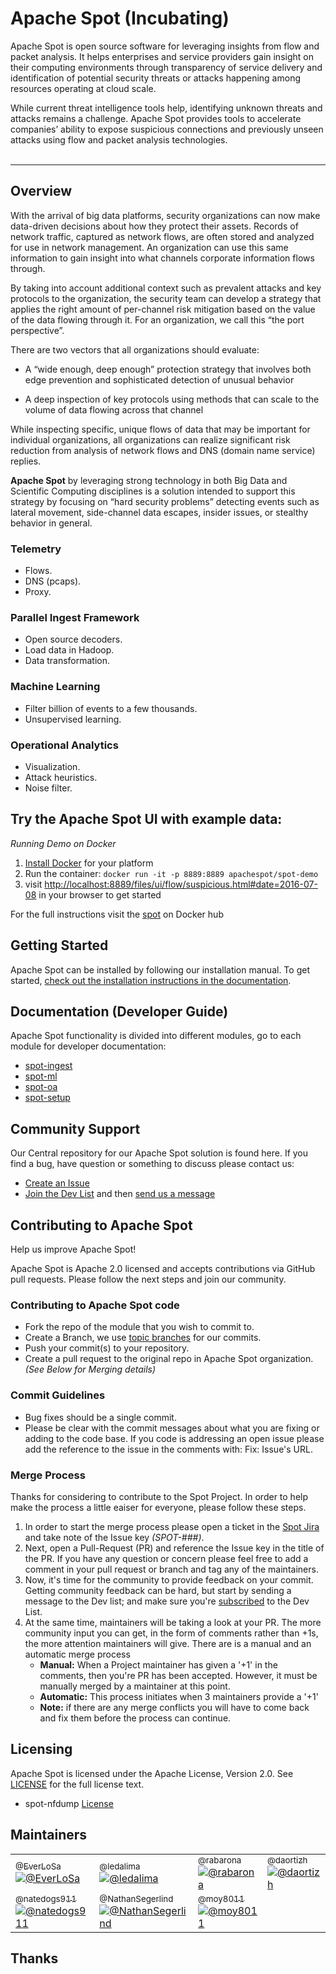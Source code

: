 # **Apache Spot (Incubating)**   

Apache Spot is open source software for leveraging insights from flow and packet analysis. It helps enterprises and service providers gain insight on their computing environments through transparency of service delivery and identification of potential security threats or attacks happening among resources operating at cloud scale.

While current threat intelligence tools help, identifying unknown threats and attacks remains a challenge. Apache Spot provides tools to accelerate companies’ ability to expose suspicious connections and previously unseen attacks using flow and packet analysis technologies. 
<br><br>

----

## **Overview**

With the arrival of big data platforms, security organizations can now make data-driven decisions about how they protect their assets.  Records of network traffic, captured as network flows, are often stored and analyzed for use in network management.  An organization can use this same information to gain insight into what channels corporate information flows through. 

By taking into account additional context such as prevalent attacks and key protocols to the organization, the security team can develop a strategy that applies the right amount of per-channel risk mitigation based on the value of the data flowing through it.  For an organization, we call this “the port perspective”. 

There are two vectors that all organizations should evaluate:

 * A “wide enough, deep enough” protection strategy that involves both edge prevention and sophisticated detection of unusual behavior

 * A deep inspection of key protocols using methods that can scale to the volume of data flowing across that channel

While inspecting specific, unique flows of data that may be important for individual organizations, all organizations can realize significant risk reduction from analysis of network flows and DNS (domain name service) replies.

**Apache Spot**  by leveraging strong technology in both Big Data and Scientific Computing disciplines is a solution intended to support this strategy by focusing on “hard security problems” detecting events such as lateral movement, side-channel data escapes, insider issues, or stealthy behavior in general.  

 
### **Telemetry**
* Flows.
* DNS (pcaps).
* Proxy.

### **Parallel Ingest Framework**
* Open source decoders.
* Load data in Hadoop.
* Data transformation.


### **Machine Learning**
* Filter billion of events to a few thousands.
* Unsupervised learning.

### **Operational Analytics**
* Visualization.
* Attack heuristics.
* Noise filter.

## Try the Apache Spot UI with example data:

*Running Demo on Docker*

1. [Install Docker](https://docs.docker.com/engine/installation/) for your platform 
2. Run the container: `docker run -it -p 8889:8889 apachespot/spot-demo`
3. visit [http://localhost:8889/files/ui/flow/suspicious.html#date=2016-07-08](http://localhost:8889/files/ui/proxy/suspicious.html#date=2016-07-08) in your browser to get started

For the full instructions visit the [spot](https://hub.docker.com/r/apachespot/spot-demo/) on Docker hub

## **Getting Started**

Apache Spot can be installed by following our installation manual. To get started, [check out the installation instructions in the documentation](http://spot.incubator.apache.org/doc/).

## **Documentation (Developer Guide)**

Apache Spot functionality is divided into different modules, go to each module for developer documentation:

* [spot-ingest](spot-ingest/README.md)
* [spot-ml](spot-ml/README.md)
* [spot-oa](spot-oa/README.md)
* [spot-setup](spot-setup/README.md)

## **Community Support**

Our Central repository for our Apache Spot solution is found here. If you find a bug, have question or something to discuss please contact us:

* [Create an Issue](https://issues.apache.org/jira/browse/SPOT-20?jql=project%20%3D%20SPOT)
* [Join the Dev List](mailto:issues-subscribe@spot.incubator.apache.org) and then [send us a message](mailto:dev@spot.incubator.apache.org)

## **Contributing to Apache Spot**

Help us improve Apache Spot!

Apache Spot is Apache 2.0 licensed and accepts contributions via GitHub pull requests. Please follow the next steps
and join our community.

### **Contributing to Apache Spot code**

* Fork the repo of the module that you wish to commit to.
* Create a Branch, we use [topic branches](https://git-scm.com/book/en/v2/Git-Branching-Branching-Workflows#Topic-Branches) for our commits. 
* Push your commit(s) to your repository.
* Create a pull request to the original repo in Apache Spot organization. *(See Below for Merging details)*

### **Commit Guidelines**

* Bug fixes should be a single commit.
* Please be clear with the commit messages about what you are fixing or adding to the code base. If you code is addressing an open issue please add the reference to the issue in the comments with: Fix: Issue's URL. 


### **Merge Process**

Thanks for considering to contribute to the Spot Project. In order to help make the process a little eaiser for everyone, please follow these steps.
1) In order to start the merge process please open a ticket in the [Spot Jira](https://issues.apache.org/jira/projects/SPOT/issues) and take note of the Issue key *(SPOT-###)*. 
2) Next, open a Pull-Request (PR) and reference the Issue key in the title of the PR. If you have any question or concern please feel free to add a comment in your pull request or branch and tag any of the maintainers.
3) Now, it's time for the community to provide feedback on your commit. Getting community feedback can be hard, but start by sending a message to the Dev list; and make sure you're [subscribed](mailto:issues-subscribe@spot.incubator.apache.org) to the Dev List.
4) At the same time, maintainers will be taking a look at your PR. The more community input you can get, in the form of comments rather than +1s, the more attention maintainers will give. 
There are is a manual and an automatic merge process
   * **Manual:** When a Project maintainer has given a '+1' in the comments, then you're PR has been accepted. However, it must be manually merged by a maintainer at this point. 
   * **Automatic:** This process initiates when 3 maintainers provide a '+1'
   * **Note:** if there are any merge conflicts you will have to come back and fix them before the process can continue.


## **Licensing**

Apache Spot is licensed under the Apache License, Version 2.0. See [LICENSE](LICENSE) for the full license text.

* spot-nfdump [License](https://github.com/Open-Network-Insight/spot-nfdump/blob/master/BSD-license.txt)

## **Maintainers**

<table border="0" cellspacing="0" cellpadding="0">
        <tr>
                <td width="125"><a href="https://github.com/EverLoSa"><sub>@EverLoSa</sub><img src="https://avatars.githubusercontent.com/EverLosa" alt="@EverLoSa"></a></td>
                <td width="125"><a href="https://github.com/ledalima"><sub>@ledalima</sub><img src="https://avatars.githubusercontent.com/ledalima" alt="@ledalima"></a></td>
                <td width="125"><a href="https://github.com/rabarona "><sub>@rabarona</sub><img src="https://avatars.githubusercontent.com/rabarona " alt="@rabarona"></a></td>
                <td width="125"><a href="https://github.com/daortizh "><sub>@daortizh</sub><img src="https://avatars.githubusercontent.com/daortizh " alt="@daortizh"></a></td>   	
        </tr>
        <tr> 
                <td width="125"><a href="https://github.com/natedogs911 "><sub>@natedogs911</sub><img src="https://avatars.githubusercontent.com/natedogs911" alt="@natedogs911"></a></td>
                <td width="125"><a href="https://github.com/NathanSegerlind "><sub>@NathanSegerlind </sub><img src="https://avatars.githubusercontent.com/NathanSegerlind " alt="@NathanSegerlind"></a></td>
                <td width="125"><a href="https://github.com/moy8011"><sub>@moy8011</sub><img src="https://avatars.githubusercontent.com/moy8011" alt="@moy8011"></a></td>
        </tr>
</table>


## Thanks

